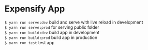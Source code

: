 # Expensify App

```$ yarn run serve:dev``` build and serve with live reload in development  
```$ yarn run serve:prod``` for serving public folder  
```$ yarn run build:dev``` build app in development  
```$ yarn run build:prod``` build app in production  
```$ yarn run test``` test app  